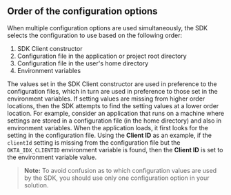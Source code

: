 ## Order of the configuration options

When multiple configuration options are used simultaneously, the SDK selects the configuration to use based on the following order:

1. SDK Client constructor
1. Configuration file in the application or project root directory
1. Configuration file in the user's home directory
1. Environment variables

The values set in the SDK Client constructor are used in preference to
the configuration files, which in turn are used in preference to those set
in the environment variables. If setting values are missing from higher order locations,
then the SDK attempts to find the setting values at a lower order location. For example,
consider an application that runs on a machine where settings are stored in a configuration file (in the home directory) and also in environment variables. When the application loads, it first looks for the setting in the configuration file. Using the **Client ID** as an example, if the
`clientId` setting is missing from the configuration file but the `OKTA_IDX_CLIENTID` environment
variable is found, then the **Client ID** is set to the environment variable value.

> **Note:** To avoid confusion as to which configuration values are used by the SDK, you should use only one configuration option in your solution.
